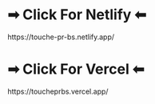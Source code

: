 <h1>
  ➡ Click For Netlify ⬅
</h1>
https://touche-pr-bs.netlify.app/

<h1>
  ➡ Click For Vercel ⬅
</h1>
https://toucheprbs.vercel.app/

